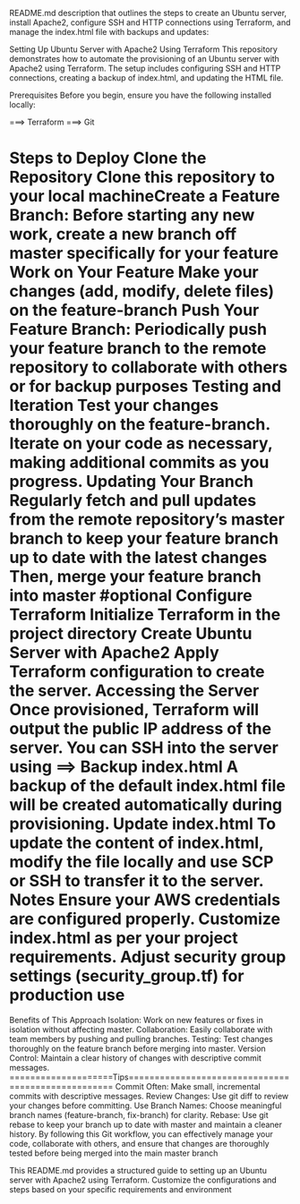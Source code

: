 README.md description that outlines the steps to create an Ubuntu server, install Apache2, configure SSH and HTTP connections using Terraform, and manage the index.html file with backups and updates:

Setting Up Ubuntu Server with Apache2 Using Terraform
This repository demonstrates how to automate the provisioning of an Ubuntu server with Apache2 using Terraform. The setup includes configuring SSH and HTTP connections, creating a backup of index.html, and updating the HTML file.

Prerequisites
Before you begin, ensure you have the following installed locally:

===> Terraform
===> Git

Steps to Deploy
Clone the Repository
Clone this repository to your local machineCreate a Feature Branch:
Before starting any new work, create a new branch off master specifically for your feature
Work on Your Feature
Make your changes (add, modify, delete files) on the feature-branch
Push Your Feature Branch:
Periodically push your feature branch to the remote repository to collaborate with others or for backup purposes
Testing and Iteration
Test your changes thoroughly on the feature-branch. Iterate on your code as necessary, making additional commits as you progress.
Updating Your Branch
Regularly fetch and pull updates from the remote repository’s master branch to keep your feature branch up to date with the latest changes
Then, merge your feature branch into master #optional
Configure Terraform
Initialize Terraform in the project directory
Create Ubuntu Server with Apache2
Apply Terraform configuration to create the server.
Accessing the Server
Once provisioned, Terraform will output the public IP address of the server. You can SSH into the server using
==> Backup index.html
A backup of the default index.html file will be created automatically during provisioning.
Update index.html
To update the content of index.html, modify the file locally and use SCP or SSH to transfer it to the server.
Notes
Ensure your AWS credentials are configured properly.
Customize index.html as per your project requirements.
Adjust security group settings (security_group.tf) for production use
==========================================================================
Benefits of This Approach
Isolation: Work on new features or fixes in isolation without affecting master.
Collaboration: Easily collaborate with team members by pushing and pulling branches.
Testing: Test changes thoroughly on the feature branch before merging into master.
Version Control: Maintain a clear history of changes with descriptive commit messages.
====================Tips===================================================
Commit Often: Make small, incremental commits with descriptive messages.
Review Changes: Use git diff to review your changes before committing.
Use Branch Names: Choose meaningful branch names (feature-branch, fix-branch) for clarity.
Rebase: Use git rebase to keep your branch up to date with master and maintain a cleaner history.
By following this Git workflow, you can effectively manage your code, collaborate with others, and ensure that changes are thoroughly tested before being merged into the main master branch

This README.md provides a structured guide to setting up an Ubuntu server with Apache2 using Terraform. Customize the configurations and steps based on your specific requirements and environment
